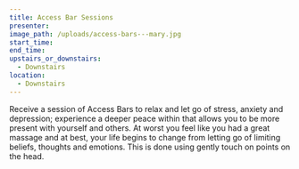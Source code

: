 ```yaml
---
title: Access Bar Sessions
presenter:
image_path: /uploads/access-bars---mary.jpg
start_time:
end_time:
upstairs_or_downstairs:
  - Downstairs
location:
  - Downstairs
---
```


Receive a session of Access Bars to relax and let go of stress, anxiety and depression; experience a deeper peace within that allows you to be more present with yourself and others. At worst you feel like you had a great massage and at best, your life begins to change from letting go of limiting beliefs, thoughts and emotions. This is done using gently touch on points on the head. &nbsp;